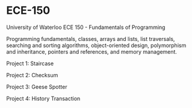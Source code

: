 # ECE-150
University of Waterloo ECE 150 - Fundamentals of Programming

Programming fundamentals, classes, arrays and lists, list traversals, searching and sorting algorithms, object-oriented design, polymorphism and inheritance, pointers and references, and memory management.

Project 1: Staircase

Project 2: Checksum

Project 3: Geese Spotter

Project 4: History Transaction
